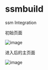 # ssmbuild

ssm Integration

初始页面

![image](https://user-images.githubusercontent.com/52520754/110118108-cffeb300-7df4-11eb-8bb9-523abc1cb07d.png)

进入后的主页面

![image](https://user-images.githubusercontent.com/52520754/110118255-09cfb980-7df5-11eb-9646-50bcbd5c5836.png)


